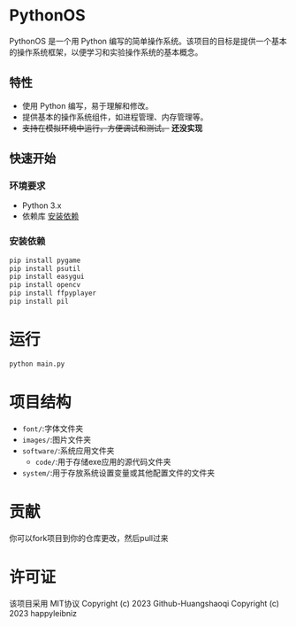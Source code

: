 # PythonOS

PythonOS 是一个用 Python 编写的简单操作系统。该项目的目标是提供一个基本的操作系统框架，以便学习和实验操作系统的基本概念。

## 特性

- 使用 Python 编写，易于理解和修改。
- 提供基本的操作系统组件，如进程管理、内存管理等。
- ~~支持在模拟环境中运行，方便调试和测试。~~ **还没实现**

## 快速开始

### 环境要求

- Python 3.x
- 依赖库 [安装依赖](#安装依赖)

### 安装依赖

```bash
pip install pygame
pip install psutil
pip install easygui
pip install opencv
pip install ffpyplayer
pip install pil
```

# 运行

```bash
python main.py
```


# 项目结构
- `font/`:字体文件夹
- `images/`:图片文件夹
- `software/`:系统应用文件夹
  - `code/`:用于存储exe应用的源代码文件夹
- `system/`:用于存放系统设置变量或其他配置文件的文件夹

# 贡献
你可以fork项目到你的仓库更改，然后pull过来

# 许可证
该项目采用 MIT协议
Copyright (c) 2023 Github-Huangshaoqi
Copyright (c) 2023 happyleibniz
